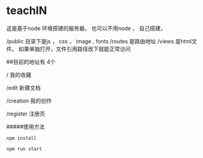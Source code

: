 # teachIN

这是基于node 环境搭建的服务器， 也可以不用node ， 自己搭建，

/public 目录下是js ， css ， image , fonts
/routes 是路由地址
/views  是html文件。 如果单独打开，文件引用路径改下就能正常访问


##目前的地址有 4个

/   我的收藏

/edit 新建文档

/creation 我的创作

/register  注册页


#####使用方法
```
npm install

npm run start
```
